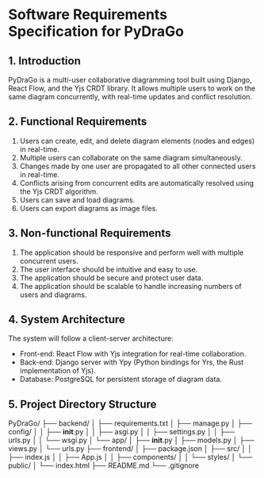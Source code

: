 <!-- SRS_doc.md -->
# Software Requirements Specification for PyDraGo

## 1. Introduction
PyDraGo is a multi-user collaborative diagramming tool built using Django, React Flow, and the Yjs CRDT library. It allows multiple users to work on the same diagram concurrently, with real-time updates and conflict resolution.

## 2. Functional Requirements
1. Users can create, edit, and delete diagram elements (nodes and edges) in real-time.
2. Multiple users can collaborate on the same diagram simultaneously.
3. Changes made by one user are propagated to all other connected users in real-time.
4. Conflicts arising from concurrent edits are automatically resolved using the Yjs CRDT algorithm.
5. Users can save and load diagrams.
6. Users can export diagrams as image files.

## 3. Non-functional Requirements
1. The application should be responsive and perform well with multiple concurrent users.
2. The user interface should be intuitive and easy to use.
3. The application should be secure and protect user data.
4. The application should be scalable to handle increasing numbers of users and diagrams.

## 4. System Architecture
The system will follow a client-server architecture:
- Front-end: React Flow with Yjs integration for real-time collaboration.
- Back-end: Django server with Ypy (Python bindings for Yrs, the Rust implementation of Yjs).
- Database: PostgreSQL for persistent storage of diagram data.

## 5. Project Directory Structure
PyDraGo/
├── backend/
│   ├── requirements.txt
│   ├── manage.py
│   ├── config/
│   │   ├── __init__.py
│   │   ├── asgi.py
│   │   ├── settings.py
│   │   ├── urls.py
│   │   └── wsgi.py
│   └── app/
│       ├── __init__.py
│       ├── models.py
│       ├── views.py
│       └── urls.py
├── frontend/
│   ├── package.json
│   ├── src/
│   │   ├── index.js
│   │   ├── App.js
│   │   ├── components/
│   │   └── styles/
│   └── public/
│       └── index.html
├── README.md
└── .gitignore